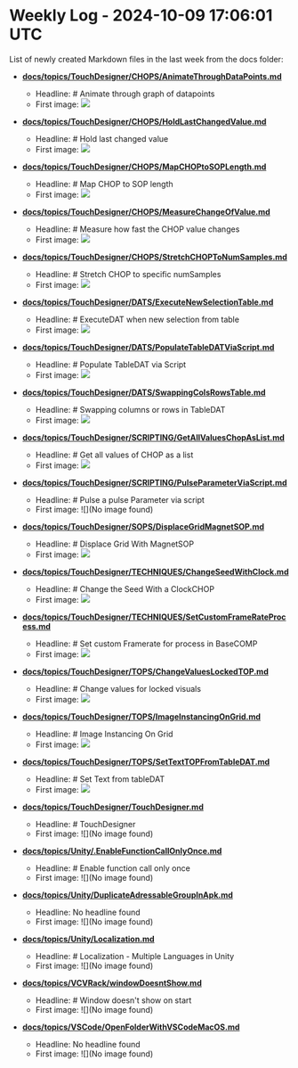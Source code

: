 # Weekly Log - 2024-10-09 17:06:01 UTC

List of newly created Markdown files in the last week from the docs folder:

- **[docs/topics/TouchDesigner/CHOPS/AnimateThroughDataPoints.md](https://levoxtrip.github.io/TKB/docs/topics/TouchDesigner/CHOPS/AnimateThroughDataPoints.md)**
  - Headline: # Animate through graph of datapoints
  - First image: ![](./img/AnimateThroughData0.png)

- **[docs/topics/TouchDesigner/CHOPS/HoldLastChangedValue.md](https://levoxtrip.github.io/TKB/docs/topics/TouchDesigner/CHOPS/HoldLastChangedValue.md)**
  - Headline: # Hold last changed value
  - First image: ![](./img/HoldLastChangedValue.png)

- **[docs/topics/TouchDesigner/CHOPS/MapCHOPtoSOPLength.md](https://levoxtrip.github.io/TKB/docs/topics/TouchDesigner/CHOPS/MapCHOPtoSOPLength.md)**
  - Headline: # Map CHOP to SOP length
  - First image: ![](./img/MapCHOPtoSOPLength.png)

- **[docs/topics/TouchDesigner/CHOPS/MeasureChangeOfValue.md](https://levoxtrip.github.io/TKB/docs/topics/TouchDesigner/CHOPS/MeasureChangeOfValue.md)**
  - Headline: # Measure how fast the CHOP value changes
  - First image: ![](./img/MeasureSpeedValChange.png)

- **[docs/topics/TouchDesigner/CHOPS/StretchCHOPToNumSamples.md](https://levoxtrip.github.io/TKB/docs/topics/TouchDesigner/CHOPS/StretchCHOPToNumSamples.md)**
  - Headline: # Stretch CHOP to specific numSamples
  - First image: ![](./img/StretchCHOPToNumSamples.png)

- **[docs/topics/TouchDesigner/DATS/ExecuteNewSelectionTable.md](https://levoxtrip.github.io/TKB/docs/topics/TouchDesigner/DATS/ExecuteNewSelectionTable.md)**
  - Headline: # ExecuteDAT when new selection from table
  - First image: ![](./img/ExecuteNewSelectionTable0.png)

- **[docs/topics/TouchDesigner/DATS/PopulateTableDATViaScript.md](https://levoxtrip.github.io/TKB/docs/topics/TouchDesigner/DATS/PopulateTableDATViaScript.md)**
  - Headline: # Populate TableDAT via Script
  - First image: ![](./img/PopulateTableDATScript.png)

- **[docs/topics/TouchDesigner/DATS/SwappingColsRowsTable.md](https://levoxtrip.github.io/TKB/docs/topics/TouchDesigner/DATS/SwappingColsRowsTable.md)**
  - Headline: # Swapping columns or rows in TableDAT
  - First image: ![](./img/SwappingColsRowsTable.png)

- **[docs/topics/TouchDesigner/SCRIPTING/GetAllValuesChopAsList.md](https://levoxtrip.github.io/TKB/docs/topics/TouchDesigner/SCRIPTING/GetAllValuesChopAsList.md)**
  - Headline: # Get all values of CHOP as a list
  - First image: ![](./img/getValuesChopAsList.png)

- **[docs/topics/TouchDesigner/SCRIPTING/PulseParameterViaScript.md](https://levoxtrip.github.io/TKB/docs/topics/TouchDesigner/SCRIPTING/PulseParameterViaScript.md)**
  - Headline: # Pulse a pulse Parameter via script
  - First image: ![](No image found)

- **[docs/topics/TouchDesigner/SOPS/DisplaceGridMagnetSOP.md](https://levoxtrip.github.io/TKB/docs/topics/TouchDesigner/SOPS/DisplaceGridMagnetSOP.md)**
  - Headline: # Displace Grid With MagnetSOP
  - First image: ![](./img/DisplaceGridByMagnet.png)

- **[docs/topics/TouchDesigner/TECHNIQUES/ChangeSeedWithClock.md](https://levoxtrip.github.io/TKB/docs/topics/TouchDesigner/TECHNIQUES/ChangeSeedWithClock.md)**
  - Headline: # Change the Seed With a ClockCHOP
  - First image: ![](./img/ChangeSeedWithClock.png)

- **[docs/topics/TouchDesigner/TECHNIQUES/SetCustomFrameRateProcess.md](https://levoxtrip.github.io/TKB/docs/topics/TouchDesigner/TECHNIQUES/SetCustomFrameRateProcess.md)**
  - Headline: # Set custom Framerate for process in BaseCOMP
  - First image: ![](./img/SetCustomFrameRate1.png)

- **[docs/topics/TouchDesigner/TOPS/ChangeValuesLockedTOP.md](https://levoxtrip.github.io/TKB/docs/topics/TouchDesigner/TOPS/ChangeValuesLockedTOP.md)**
  - Headline: # Change values for locked visuals
  - First image: ![](./img/ChangeVisualsLockedTOP.png)

- **[docs/topics/TouchDesigner/TOPS/ImageInstancingOnGrid.md](https://levoxtrip.github.io/TKB/docs/topics/TouchDesigner/TOPS/ImageInstancingOnGrid.md)**
  - Headline: # Image Instancing On Grid
  - First image: ![](./img/ImageInstancingGrid0.png)

- **[docs/topics/TouchDesigner/TOPS/SetTextTOPFromTableDAT.md](https://levoxtrip.github.io/TKB/docs/topics/TouchDesigner/TOPS/SetTextTOPFromTableDAT.md)**
  - Headline: # Set Text from tableDAT
  - First image: ![](./img/SetTextTOPFromTableDAT.png)

- **[docs/topics/TouchDesigner/TouchDesigner.md](https://levoxtrip.github.io/TKB/docs/topics/TouchDesigner/TouchDesigner.md)**
  - Headline: # TouchDesigner
  - First image: ![](No image found)

- **[docs/topics/Unity/.EnableFunctionCallOnlyOnce.md](https://levoxtrip.github.io/TKB/docs/topics/Unity/.EnableFunctionCallOnlyOnce.md)**
  - Headline: # Enable function call only once
  - First image: ![](No image found)

- **[docs/topics/Unity/DuplicateAdressableGroupInApk.md](https://levoxtrip.github.io/TKB/docs/topics/Unity/DuplicateAdressableGroupInApk.md)**
  - Headline: No headline found
  - First image: ![](No image found)

- **[docs/topics/Unity/Localization.md](https://levoxtrip.github.io/TKB/docs/topics/Unity/Localization.md)**
  - Headline: # Localization - Multiple Languages in Unity
  - First image: ![](No image found)

- **[docs/topics/VCVRack/windowDoesntShow.md](https://levoxtrip.github.io/TKB/docs/topics/VCVRack/windowDoesntShow.md)**
  - Headline: # Window doesn't show on start
  - First image: ![](No image found)

- **[docs/topics/VSCode/OpenFolderWithVSCodeMacOS.md](https://levoxtrip.github.io/TKB/docs/topics/VSCode/OpenFolderWithVSCodeMacOS.md)**
  - Headline: No headline found
  - First image: ![](No image found)

